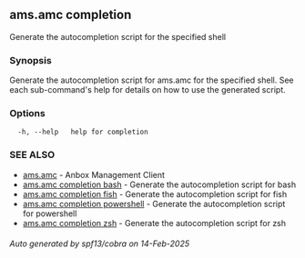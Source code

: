## ams.amc completion

Generate the autocompletion script for the specified shell

### Synopsis

Generate the autocompletion script for ams.amc for the specified shell.
See each sub-command's help for details on how to use the generated script.


### Options

```
  -h, --help   help for completion
```

### SEE ALSO

* [ams.amc](ams.amc.md)	 - Anbox Management Client
* [ams.amc completion bash](ams.amc_completion_bash.md)	 - Generate the autocompletion script for bash
* [ams.amc completion fish](ams.amc_completion_fish.md)	 - Generate the autocompletion script for fish
* [ams.amc completion powershell](ams.amc_completion_powershell.md)	 - Generate the autocompletion script for powershell
* [ams.amc completion zsh](ams.amc_completion_zsh.md)	 - Generate the autocompletion script for zsh

###### Auto generated by spf13/cobra on 14-Feb-2025
